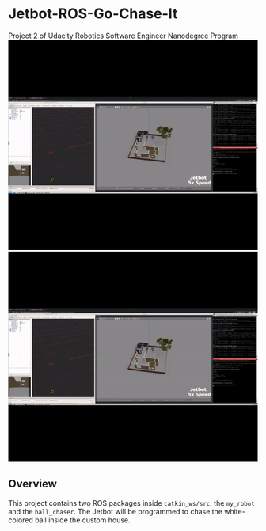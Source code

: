 # Jetbot-ROS-Go-Chase-It
Project 2 of Udacity Robotics Software Engineer Nanodegree Program
![Overview](/videos/RoboND-P2-Go-Chase-It_1080P.gif) 
[![Overview](/videos/RoboND-P2-Go-Chase-It_1080P.gif)](https://youtu.be/7qT1GUH5DjM)
## Overview  
This project contains two ROS packages inside `catkin_ws/src`: the `my_robot` and the `ball_chaser`. The Jetbot will be programmed to chase the white-colored ball inside the custom house. 


